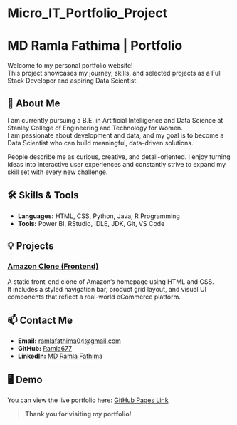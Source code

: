 # Micro_IT_Portfolio_Project
# MD Ramla Fathima | Portfolio

Welcome to my personal portfolio website!  
This project showcases my journey, skills, and selected projects as a Full Stack Developer and aspiring Data Scientist.

## 🚀 About Me

I am currently pursuing a B.E. in Artificial Intelligence and Data Science at Stanley College of Engineering and Technology for Women.  
I am passionate about development and data, and my goal is to become a Data Scientist who can build meaningful, data-driven solutions.

People describe me as curious, creative, and detail-oriented. I enjoy turning ideas into interactive user experiences and constantly strive to expand my skill set with every new challenge.

## 🛠️ Skills & Tools

- **Languages:** HTML, CSS, Python, Java, R Programming
- **Tools:** Power BI, RStudio, IDLE, JDK, Git, VS Code

## 💡 Projects

### [Amazon Clone (Frontend)](https://github.com/Ramla677/Amazon-clone.git)
A static front-end clone of Amazon’s homepage using HTML and CSS.  
It includes a styled navigation bar, product grid layout, and visual UI components that reflect a real-world eCommerce platform.

## 📫 Contact Me

- **Email:** [ramlafathima04@gmail.com](mailto:ramlafathima04@gmail.com)
- **GitHub:** [Ramla677](https://github.com/Ramla677)
- **LinkedIn:** [MD Ramla Fathima](https://www.linkedin.com/in/md-ramla-fathima-3773912b5)

## 🖥️ Demo

You can view the live portfolio here: [GitHub Pages Link](#)  
<!-- Replace # with your actual GitHub Pages URL, e.g. https://ramla677.github.io/portfolio/ -->


> **Thank you for visiting my portfolio!**
